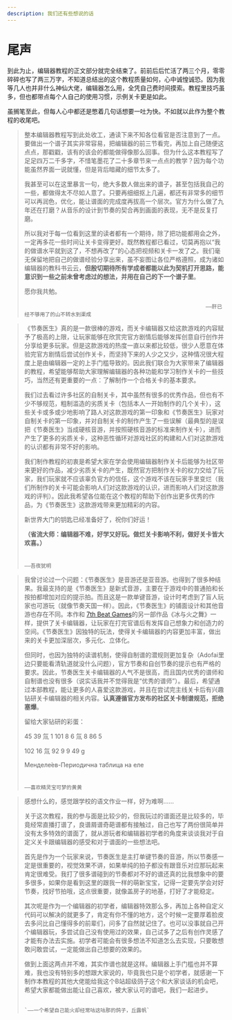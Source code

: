 ```yaml
---
description: 我们还有些想说的话
---
```


# 尾声

到此为止，编辑器教程的正文部分就完全结束了。前前后后忙活了两三个月，零零碎碎也写了两三万字，不知道总结出的这个教程质量如何，心中诚惶诚恐。因为我等几人也并非什么神仙大佬，编辑器怎么用，全凭自己费时间摸索。教程里技巧虽多，但也都带点每个人自己的使用习惯，示例关卡更是如此。

虽搁笔至此，但每人心中都还是憋着几句话想要一吐为快。不如就以此作为整个教程的收尾吧。

> 整本编辑器教程写到此处收工，通读下来不知各位看官是否注意到了一点。要做出一个谱子其实非常容易，把编辑器的前三节看完，再加上自己随便这点点，那戳戳，该有的该会的都能做得像那么回事。但为什么这本教程写了足足四万二千多字，不惜笔墨花了二十多章节来一点点的教学？因为每个功能虽然界面一说就懂，但是背后暗藏的细节太多了。
>
> 我甚至可以在这里暴言一句，绝大多数人做出来的谱子，甚至包括我自己的一些，都做得太不尽如人意了。只要再细细抠上几遍，都还有非常多的细节可以再润色，优化，能让谱面的完成度再拔高一个层次。官方为什么做了九年还在打磨？从音乐的设计到节奏的契合再到画面的表现，无不是反复打磨。
>
> 所以我对于每一位看到这里的读者都有一个期待，除了把功能都用会之外，一定再多花一些时间让关卡变得更好。既然教程都已看过，切莫再抱以“我的做谱水平就到这了，不想再改了”的心态把视频和关卡一发了之。我们毫无保留地把自己的做谱经验分享出来，虽不妄图让各位严格遵照，成为诸如编辑器的教科书云云，**但殷切期待所有学成者都能以此为契机打开思路，能意识到一些之前未曾考虑过的想法，并用在自己的下一个谱子里**。
>
> 愿你我共勉。
>
> 　　　　　　　　　　　　　　　　　　　　　　　　　　　　　　`——肝已经不够用了的山不转水到渠成`



> 《节奏医生》真的是一款很棒的游戏，而关卡编辑器又给这款游戏的内容赋予了极高的上限，让玩家能够在欣赏完官方剧情后能够发挥创意自行创作并分享给更多玩家。但是这款游戏的热度一直以来都比较低，很少人愿意在体验完官方剧情后尝试创作关卡，而坚持下来的人少之又少，这种情况很大程度上是由编辑器一定的上手门槛导致的。因此我们联合为大家带来了编辑器的教程，希望能够帮助大家理解编辑器的各种功能和学习制作关卡的一些技巧，当然还有更重要的一点：了解制作一个合格关卡的基本要求。
>
> 我们过去看过许多社区的自制关卡，其中虽然有很多的优秀作品，但也有不少不够规范，粗制滥造的劣质关卡（包括本人一开始制作的几个关卡），这些关卡或多或少地影响了路人对这款游戏的第一印象和《节奏医生》玩家对自制关卡的第一印象，并对自制关卡的制作产生了一些误解（最典型的是误把《节奏医生》当成硬核音游，并按照硬核音游的标准来制作关卡），进而产生了更多的劣质关卡，这种恶性循环对游戏社区的构建和人们对这款游戏的认识都有非常不好的影响。
>
> 我们制作教程的初衷是希望大家在学会使用编辑器制作关卡后能够为社区带来更好的作品，减少劣质关卡的产生，既然官方把制作关卡的权力交给了玩家，我们玩家就不应该辜负官方的信任，这个游戏不该在玩家手里变烂（我们所制作的关卡可能会影响人们对这款游戏的认识，进而影响人们对这款游戏的评判）。因此我希望各位能在这个教程的帮助下创作出更多优秀的作品，为《节奏医生》这款游戏带来更加精彩的内容。
>
> 新世界大门的钥匙已经准备好了，祝你们好运！
>
> **（省流大师：编辑器不难，好学又好玩。做烂关卡影响不利，做好关卡皆大欢喜。）**
>
> 　　　　　　　　　　　　　　　　　　　　　　　　　　　　　　　　　　　　　　　　`——吾夜犹明`



> 我曾讨论过一个问题：《节奏医生》是音游还是亚音游。也得到了很多种结果。我最支持的是《节奏医生》是新式音游，主要在于游戏中的普通拍和长按拍都增加对应的提示拍。而且这是一款单键音游，设计时考虑到了盲人玩家也可游玩（就像节奏天国一样）。因此，《节奏医生》的铺面设计和其他音游也存在不同。本作和 [7th Beat Games](https://store.steampowered.com/search/?developer=7th%20Beat%20Games&snr=1_5_9__2000)的另一部作品《冰与火之舞》一样，提供了关卡编辑器，让玩家在打完官谱后有发挥自己想象力和创造力的空间。《节奏医生》因独特的玩法，使得关卡编辑器的内容更加丰富，做出来的关卡更加深层次，多元化、立体化。
>
> 但同时，也因为独特的读谱机制，使得自制谱的潜规则更加复杂（Adofai里边只要能看清轨道就没什么问题），官方节奏和自创节奏的提示也有严格的要求。因此，节奏医生关卡编辑器的人气不是很高，而且国内优秀的谱师和自制谱也没有很多（说实话我并不觉得我是“优秀的谱师”）。最后，希望通过本部教程，能让更多的人喜爱这款游戏，并且在尝试完主线关卡后有兴趣钻研关卡编辑器的相关内容。**认真遵循官方发布的社区关卡制谱规范，拒绝塞爆**。
>
> 留给大家钻研的彩蛋： 
>
> 45 39 氚 1 101 8 6 氚 8 86 5 
>
> 102 16 氚 92 9 9 49 g 
>
> Менделе́ев-Периодична таблица на еле
>
> 　　　　　　　　　　　　　　　　　　　　　　　　　　　　　　　　　　`——喜欢精灵宝可梦的黄黄`



> 感想什么的，感觉跟学校的语文作业一样，好为难啊……
>
> 关于这次教程，我的参与面是比较少的，但我玩过的谱面还是比较多的，毕竟经常直播打谱了，良谱屑谱奇葩谱都有接触过，自己也写了两份很简单并没有太多特效的谱面了，就从游玩者和编辑器初学者的角度来谈谈我对于自定义关卡跟编辑器的感受和对于谱面的一些想法吧。
>
> 首先是作为一个玩家来说，节奏医生是主打单键节奏的音游，所以节奏感一定是很重要的，视觉效果不讲，如果单纯的拍子都没有跟音乐对应那玩起来肯定很难受。我打了很多谱碰到的节奏都对不好的谱还真的比我想象中的要多很多，如果你是看到这里的跟我一样的萌新宝宝，记得一定要先学会对好节奏，找好节拍哦，这点很重要，就像盖房子的地基，打好了才能稳定。
>
> 其次呢是作为一个编辑器的初学者，编辑器特效那么多，再加上各种自定义代码可以解决的就更多了，肯定有你不懂的地方，这个时候一定要厚着脸皮去多问比自己懂得多的前辈们，问多了自然就记住了。也可以没事就自己开个编辑器玩，多尝试自己没有使用过的效果，自己试多了之后有创作灵感了才能有办法去实施。初学者可能会有很多想法不知道怎么去实现，只要敢想敢问敢尝试，一定能做出自己想要的效果的。
>
> 做到上面这两点并不难，其实作谱也就是这样。编辑器上手门槛也并不算难，我也没有特别多的想跟大家说的，毕竟我也只是个初学者，就感谢一下制作本教程的其他大佬能给我这个B站超级鸽子这个和大家谈话的机会吧，希望大家都能做出能让自己喜欢，被大家认可的谱吧，我们一起进步。
>
>                                                                                                    `——一个希望自己能火却经常咕这咕那的鸽子，丘露帆`


